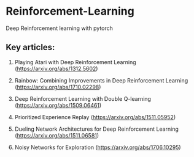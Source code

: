 # Reinforcement-Learning

Deep Reinforcement learning with pytorch


## Key articles:
1. Playing Atari with Deep Reinforcement Learning (https://arxiv.org/abs/1312.5602)

2. Rainbow: Combining Improvements in Deep Reinforcement Learning (https://arxiv.org/abs/1710.02298)

3. Deep Reinforcement Learning with Double Q-learning (https://arxiv.org/abs/1509.06461)

4. Prioritized Experience Replay (https://arxiv.org/abs/1511.05952)

5. Dueling Network Architectures for Deep Reinforcement Learning (https://arxiv.org/abs/1511.06581)

6. Noisy Networks for Exploration (https://arxiv.org/abs/1706.10295)

